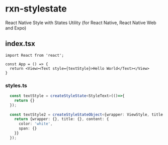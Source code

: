 # rxn-stylestate
React Native Style with States Utility (for React Native, React Native Web and Expo)


## index.tsx
```tsx
import React from 'react';

const App = () => {
  return <View><Text style={textStyle}>Hello World</Text></View>
}
```

### styles.ts
```ts
  const textStyle = createStyleState<StyleText>(()=>{
    return {}
  });
  
  const textStyle2 = createStyleStateObject<{wrapper: ViewStyle, title: StyleText, content: <StyleText, {span: StyleText}>}>(()=>{
    return {wrapper: {}, title: {}, content: {
      color: 'white',
      span: {}
    }}
  });
```
